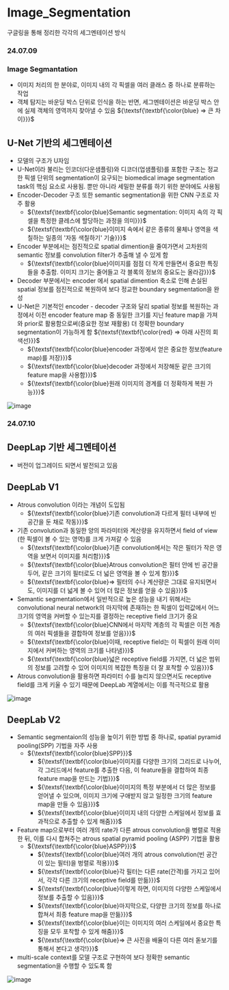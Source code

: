 # Image_Segmentation
구글링을 통해 정리한 각각의 세그멘테이션 방식

### 24.07.09

### Image Segmantation
- 이미지 처리의 한 분야로, 이미지 내의 각 픽셀을 여러 클래스 중 하나로 분류하는 작업
- 객체 탐지는 바운딩 박스 단위로 인식을 하는 반면, 세그멘테이션은 바운딩 박스 안에 실제 객체의 영역까지 찾아낼 수 있음 ${\textsf{\textbf{\color{blue} => 큰 차이}}}$

## U-Net 기반의 세그멘테이션 
- 모델의 구조가 U자임
- U-Net이라 불리는 인코더(다운샘플링)와 디코더(업샘플링)를 포함한 구조는 정교한 픽셀 단위의 segmentation이 요구되는 biomedical image segmentation task의 핵심 요소로 사용됨. 뿐만 아니라 세밀한 분류를 하기 위한 분야에도 사용됨
- Encoder-Decoder 구조 또한 semantic segmentation을 위한 CNN 구조로 자주 활용
  - ${\textsf{\textbf{\color{blue}Semantic segmentation: 이미지 속의 각 픽셀을 특정한 클레스에 할당하는 과정을 의미}}}$
  - ${\textsf{\textbf{\color{blue}이미지 속에서 같은 종류의 물체나 영역을 색칠하는 일종의 '자동 색칠하기' 기술}}}$
- Encoder 부분에서는 점진적으로 spatial dimention을 줄여가면서 고차원의 semantic 정보를 convolution filter가 추출해 낼 수 있게 함
  - ${\textsf{\textbf{\color{blue}이미지를 점점 더 작게 만들면서 중요한 특징들을 추출함. 이미지 크기는 줄어들고 각 블록의 정보의 중요도는 올라감}}}$
- Decoder 부분에서는 encoder 에서 spatial dimention 축소로 인해 손실된 spatial 정보를 점진적으로 복원하여 보다 정교한 boundary segmentation을 완성
- U-Net은 기본적인 encoder - decoder 구조와 달리 spatial 정보를 복원하는 과정에서 이전 encoder feature map 중 동일한 크기를 지닌 feature map을 가져와 prior로 활용함으로써(중요한 정보 재활용) 더 정확한 boundary segmentation이 가능하게 함 ${\textsf{\textbf{\color{red} => 아래 사진의 회색선}}}$
  - ${\textsf{\textbf{\color{blue}encoder 과정에서 얻은 중요한 정보(feature map)를 저장}}}$
  - ${\textsf{\textbf{\color{blue}decoder 과정에서 저장해둔 같은 크기의 feature map을 사용함}}}$
  - ${\textsf{\textbf{\color{blue}원래 이미지의 경계를 더 정확하게 복원 가능}}}$
 

![image](https://github.com/jysung1122/Image_Segmentation/assets/56614779/6da971d3-d601-48f6-b33f-17f3c8f3188a)

### 24.07.10

## DeepLap 기반 세그멘테이션 
- 버전이 업그레이드 되면서 발전되고 있음

## DeepLab V1 
- Atrous convolution 이라는 개념이 도입됨
  - ${\textsf{\textbf{\color{blue}기존 convolution과 다르게 필터 내부에 빈 공간을 둔 채로 작동}}}$
- 기존 convolution과 동일한 양의 파라미터와 계산량을 유지하면서 field of view (한 픽셀이 볼 수 있는 영역)를 크게 가져갈 수 있음
  - ${\textsf{\textbf{\color{blue}기존 convolution에서는 작은 필터가 작은 영역을 보면서 이미지를 처리함}}}$
  - ${\textsf{\textbf{\color{blue}Atrous convolution은 필터 안에 빈 공간을 두어, 같은 크기의 필터로도 더 넓은 영역을 볼 수 있게 함}}}$
  - ${\textsf{\textbf{\color{blue}=> 필터의 수나 계산량은 그대로 유지되면서도, 이미지를 더 넓게 볼 수 있어 더 많은 정보를 얻을 수 있음}}}$
- Semantic segmentation에서 일반적으로 높은 성능을 내기 위해서는 convolutional neural network의 마지막에 존재하는 한 픽셀이 입력값에서 어느 크기의 영역을 커버할 수 있는지를 결정하는 receptive field 크기가 중요
  - ${\textsf{\textbf{\color{blue}CNN에서 마지막 계층의 각 픽셀은 이전 계층의 여러 픽셀들을 결합하여 정보를 얻음}}}$
  - ${\textsf{\textbf{\color{blue}이때, receptive field는 이 픽셀이 원래 이미지에서 커버하는 영역의 크기를 나타냄}}}$
  - ${\textsf{\textbf{\color{blue}넓은 receptive field를 가지면, 더 넓은 범위의 정보를 고려할 수 있어 이미지의 복잡한 특징을 더 잘 포착할 수 있음}}}$
- Atrous convolution을 활용하면 파라미터 수를 늘리지 않으면서도 receptive field를 크게 키울 수 있기 때문에 DeepLab 계열에서는 이를 적극적으로 활용

![image](https://github.com/jysung1122/Mini_Project_Secret_Auction/assets/56614779/aa4c3416-eaac-4007-8a8f-bf1e7d6dc1d0)

## DeepLab V2
- Semantic segmentaion의 성능을 높이기 위한 방법 중 하나로, spatial pyramid pooling(SPP) 기법을 자주 사용
  - ${\textsf{\textbf{\color{blue}SPP}}}$
    - ${\textsf{\textbf{\color{blue}이미지를 다양한 크기의 그리드로 나누어, 각 그리드에서 feature를 추출한 다음, 이 feature들을 결합하여 최종 feature map을 만드는 기법}}}$
    - ${\textsf{\textbf{\color{blue}이미지의 특정 부분에서 더 많은 정보를 얻어낼 수 있으며, 이미지 크기에 구애받지 않고 일정한 크기의 feature map을 만들 수 있음}}}$
    - ${\textsf{\textbf{\color{blue}이미지 내의 다양한 스케일에서 정보를 효과적으로 추출할 수 있게 해줌}}}$
- Feature map으로부터 여러 개의 rate가 다른 atrous convolution을 병렬로 적용한 뒤, 이를 다시 합쳐주는 atrous spatial pyramid pooling (ASPP) 기법을 활용
  - ${\textsf{\textbf{\color{blue}ASPP}}}$
    - ${\textsf{\textbf{\color{blue}여러 개의 atrous convolution(빈 공간이 있는 필터)을 벙렬로 적용}}}$
    - ${\textsf{\textbf{\color{blue}각 필터는 다른 rate(간격)를 가지고 있어서, 각각 다른 크기의 receptive field를 만듦}}}$
    - ${\textsf{\textbf{\color{blue}이렇게 하면, 이미지의 다양한 스케일에서 정보를 추출할 수 있음}}}$
    - ${\textsf{\textbf{\color{blue}마지막으로, 다양한 크기의 정보를 하나로 합쳐서 최종 feature map을 만듦}}}$
    - ${\textsf{\textbf{\color{blue}이는 이미지의 여러 스케일에서 중요한 특징을 모두 포착할 수 있게 해줌}}}$
    - ${\textsf{\textbf{\color{blue}=> 큰 사진을 배율이 다른 여러 돋보기를 통해서 본다고 생각!}}}$
- multi-scale context를 모델 구조로 구현하여 보다 정확한 semantic segmentation을 수행할 수 있도록 함

![image](https://github.com/jysung1122/Mini_Project_Secret_Auction/assets/56614779/23fc609c-30ce-474a-a092-def9abcd6935)
